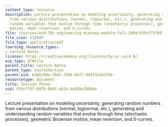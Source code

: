 ```yaml
---
content_type: resource
description: Lecture presentation on modeling uncertainty, generating random numbers
  from various distributions (normal, lognormal, etc.), generating and understanding
  random variables that evolve through time (stochastic processes), geometric Brownian
  motion, mean reversion, and S-curves.
file: /courses/esd-70j-engineering-economy-module-fall-2009/939cf72f69798b8fa9144a556e380dbe_MITESD_70Jf09_lec03.pdf
file_size: 232943
file_type: application/pdf
learning_resource_types:
- Lecture Notes
license: https://creativecommons.org/licenses/by-nc-sa/4.0/
ocw_type: OCWFile
parent_title: Lecture Notes
parent_type: CourseSection
parent_uid: 6260c68a-7641-339b-04f7-963f31d4376b
resourcetype: Document
title: Session Three
uid: 939cf72f-6979-8b8f-a914-4a556e380dbe
---
```

Lecture presentation on modeling uncertainty, generating random numbers from various distributions (normal, lognormal, etc.), generating and understanding random variables that evolve through time (stochastic processes), geometric Brownian motion, mean reversion, and S-curves.